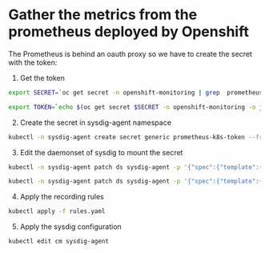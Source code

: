 # Gather the metrics from the prometheus deployed by Openshift

The Prometheus is behind an oauth proxy so we have to create the secret with the token:

1. Get the token
  ```sh
  export SECRET=`oc get secret -n openshift-monitoring | grep  prometheus-k8s-token | head -n 1 | awk '{ print $1 }'`
  
  export TOKEN=`echo $(oc get secret $SECRET -n openshift-monitoring -o json | jq -r '.data.token') | base64 -d`
  ```
2. Create the secret in sysdig-agent namespace
  ```sh
  kubectl -n sysdig-agent create secret generic prometheus-k8s-token --from-literal=token=$TOKEN
  ```
3. Edit the daemonset of sysdig to mount the secret
  ```sh
  kubectl -n sysdig-agent patch ds sysdig-agent -p '{"spec":{"template":{"spec":{"volumes":[{"name":"prometheus-k8s-token","secret":{"defaultMode":420,"secretName":"prometheus-k8s-token"}}]}}}}'
  
  kubectl -n sysdig-agent patch ds sysdig-agent -p '{"spec":{"template":{"spec":{"containers":[{"name":"sysdig","volumeMounts": [{"mountPath": "/opt/draios/kubernetes/prometheus/secrets","name": "prometheus-k8s-token"}]}]}}}}'
  ```
4. Apply the recording rules
  ```sh
  kubectl apply -f rules.yaml 
  ```
5. Apply the sysdig configuration
  ```
  kubectl edit cm sysdig-agent
  ```
